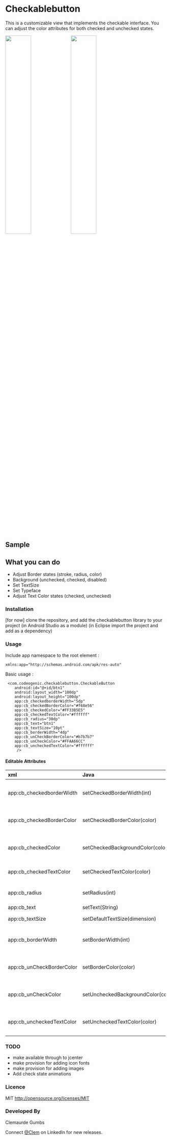 # Checkablebutton
This is a customizable view that implements the checkable interface.
You can adjust the color attributes for both checked and unchecked
states.

<img src="http://clemgumbs.com/img/apps/checkablebutton_1487161683.png" width="40%" />
<img src="http://clemgumbs.com/img/apps/checkablebutton_1487161644.png" width="40%" />


## Sample

## What you can do
* Adjust Border states (stroke, radius, color)
* Background (unchecked, checked, disabled)
* Set TextSize
* Set Typeface
* Adjust Text Color states (checked, unchecked)


### Installation

[for now] clone the repository, and add the checkablebutton library to your project (in Android Studio as a module) (in Eclipse import the project and add as a dependency)


### Usage

Include app namespace to the root element :

	xmlns:app="http://schemas.android.com/apk/res-auto"

 Basic usage :

	 <com.codeogenic.checkablebutton.CheckableButton
        android:id="@+id/btn1"
        android:layout_width="100dp"
        android:layout_height="100dp"
        app:cb_checkedborderWidth="5dp"
        app:cb_checkedBorderColor="#f68e56"
        app:cb_checkedColor="#FF33B5E5"
        app:cb_checkedTextColor="#ffffff"
        app:cb_radius="30dp"
        app:cb_text="btn1"
        app:cb_textSize="10pt"
        app:cb_borderWidth="4dp"
        app:cb_unCheckBorderColor="#b7b7b7"
        app:cb_unCheckColor="#FFAA66CC"
        app:cb_uncheckedTextColor="#ffffff"
         />


#### Editable Attributes

|xml    | Java| Description|
|:------|:----|:-----------|
|app:cb_checkedborderWidth|setCheckedBorderWidth(int)|border width in checked state|
|app:cb_checkedBorderColor|setCheckedBorderColor(color)|border color in checked state|
|app:cb_checkedColor|setCheckedBackgroundColor(color)|button color in checked state|
|app:cb_checkedTextColor|setCheckedTextColor(color)|text color in checked state|
|app:cb_radius|setRadius(int)|button corner radius |
|app:cb_text|setText(String)|button text|
|app:cb_textSize|setDefaultTextSize(dimension)|button text size|
|app:cb_borderWidth|setBorderWidth(int)|border width in uncheck state|
|app:cb_unCheckBorderColor|setBorderColor(color)|border color in uncheck state|
|app:cb_unCheckColor|setUncheckedBackgroundColor(color)|button color in uncheck state|
|app:cb_uncheckedTextColor|setUncheckedTextColor(color)|button text color in uncheck state|


### TODO
* make available through to jcenter
* make provision for adding icon fonts
* make provision for adding images
* Add check state animations

### Licence

MIT
http://opensource.org/licenses/MIT

### Developed By

Clemaurde Gumbs

Connect [@Clem](https://www.linkedin.com/in/clemaurdegumbs25/) on LinkedIn for new releases.

